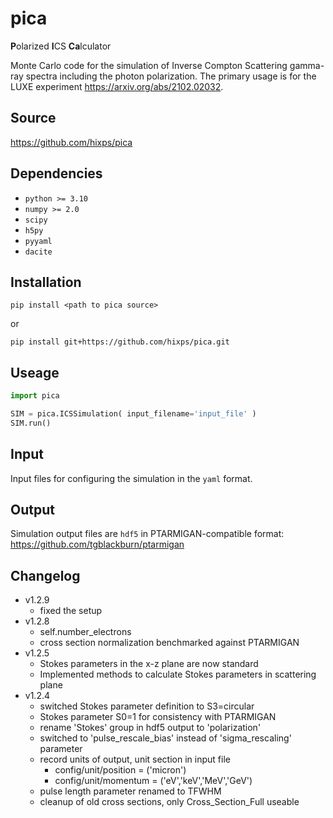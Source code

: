 # pica

**P**olarized **I**CS **Ca**lculator

Monte Carlo code for the simulation of Inverse Compton Scattering gamma-ray spectra including the photon polarization.
The primary usage is for the LUXE experiment https://arxiv.org/abs/2102.02032.


## Source

https://github.com/hixps/pica


## Dependencies

* `python >= 3.10`
* `numpy >= 2.0`
* `scipy`
* `h5py`
* `pyyaml`
* `dacite`

## Installation

```console
pip install <path to pica source>
```

or

```console
pip install git+https://github.com/hixps/pica.git
```


## Useage

```python
import pica

SIM = pica.ICSSimulation( input_filename='input_file' )
SIM.run()
```


## Input

Input files for configuring the simulation in the `yaml` format.



## Output

Simulation output files are `hdf5` in PTARMIGAN-compatible format: https://github.com/tgblackburn/ptarmigan


## Changelog


* v1.2.9
	* fixed the setup	
* v1.2.8
	* self.number_electrons
	* cross section normalization benchmarked against PTARMIGAN	
* v1.2.5
	* Stokes parameters in the x-z plane are now standard
	* Implemented methods to calculate Stokes parameters in scattering plane
* v1.2.4
	* switched Stokes parameter definition to S3=circular
	* Stokes parameter S0=1 for consistency with PTARMIGAN
	* rename 'Stokes' group in hdf5 output to 'polarization'
	* switched to 'pulse_rescale_bias' instead of 'sigma_rescaling' parameter
	* record units of output, unit section in input file
		* config/unit/position = ('micron')
		* config/unit/momentum = ('eV','keV','MeV','GeV')
	* pulse length parameter renamed to TFWHM
	* cleanup of old cross sections, only Cross_Section_Full useable



	

	
